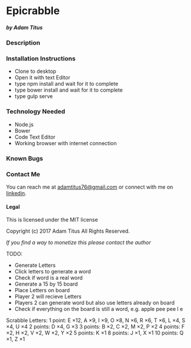 # Epicrabble
##### by Adam Titus

### Description


### Installation Instructions
* Clone to desktop
* Open it with text Editor
* type npm install and wait for it to complete
* type bower install and wait for it to complete
* type gulp serve

### Technology Needed
* Node.js
* Bower
* Code Text Editor
* Working browser with internet connection

### Known Bugs


### Contact Me
You can reach me at adamtitus76@gmail.com or connect with me on [linkedin](www.linkedin.com/in/adam-titus-06740b149).
#### Legal
This is licensed under the MIT license

Copyright (c) 2017 Adam Titus All Rights Reserved.

_If you find a way to monetize this please contact the author_

TODO:
* Generate Letters
* Click letters to generate a word
* Check if word is a real word
* Generate a 15 by 15 board
* Place Letters on board
* Player 2 will recieve Letters
* Players 2 can generate word but also use letters already on board
* Check if everything on the board is still a word, e.g.
apple
pee
pee
l
e

Scrabble Letters:
1 point: E ×12, A ×9, I ×9, O ×8, N ×6, R ×6, T ×6, L ×4, S ×4, U ×4
2 points: D ×4, G ×3
3 points: B ×2, C ×2, M ×2, P ×2
4 points: F ×2, H ×2, V ×2, W ×2, Y ×2
5 points: K ×1
8 points: J ×1, X ×1
10 points: Q ×1, Z ×1
